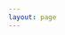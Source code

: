 ```yaml
---
layout: page
---
```


<div class="container">

<flux-container>
    <j-spinner v-if="isLoading"></j-spinner>
</flux-container>
</div>

<style scoped>

flux-container:first-child(*) {
    height: 100%;
    display: block;
    box-sizing: border-box;
}

.container {
    width: 100%;
    margin: 0 auto;
    padding-left: 1rem;
    padding-right: 1rem;
    height: calc(100vh - var(--vp-nav-height));
    overflow: hidden;
    max-width: calc(var(--vp-layout-max-width));
}

</style>

<script setup lang="ts">
import "@fluxapp/flux-container";
import {onMounted, ref} from 'vue'

const isLoading = ref(false);
const urlParams = new URLSearchParams(window.location.search);
const pkg = urlParams.get('pkg');

onMounted(async () => {

isLoading.value = true;

try {

const wcName = await generateWCName(pkg);

const el = document.createElement(wcName);
el.style.height = "calc(100vh - var(--vp-nav-height))";
el.style.display = "block";
el.style.boxSizing = "border-box"

document.querySelector("flux-container").append(el);

if (!customElements.get(wcName)) {
    const module = await import(`https://cdn.jsdelivr.net/npm/${pkg}/+esm`);
    customElements.define(wcName, module.default); 
}

} catch(e) {
    console.log(e);
} finally {
    isLoading.value = false;
}

});

async function generateWCName(str: string) {
  const encoder = new TextEncoder();
  const data = encoder.encode(str);
  const hashBuffer = await crypto.subtle.digest("SHA-1", data);
  const hashArray = Array.from(new Uint8Array(hashBuffer));
  const hashBase64 = btoa(String.fromCharCode(...hashArray));
  const alphabet = "abcdefghijklmnopqrstuvwxyz";
  const firstPart = hashBase64
    .substr(0, 5)
    .toLowerCase()
    .replace(/[^a-z]/g, (c) => alphabet[c.charCodeAt(0) % alphabet.length]);
  const secondPart = hashBase64
    .substr(5, 4)
    .toLowerCase()
    .replace(/[^a-z]/g, (c) => alphabet[c.charCodeAt(0) % alphabet.length]);
  return `${firstPart}-${secondPart}`;
}


</script>

